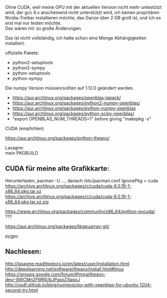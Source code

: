 Ohne CUDA, weil meine GPU mit der aktuellen Version nicht mehr untestützt wird, der gcc 6.x anscheinend nicht unterstützt wird, 
ich keinen propritären Nvidia-Treiber installieren möchte, das Ganze über 2 GB groß ist, 
und ich es erst mal nur testen möchte.    
Das wären mir zu große Änderungen.  

Das ist nicht vollständig, ich hatte schon eine Menge Abhängigkeiten installiert.  


offizielle Pakete:
* python2-setuptools  
* python2-sympy  
* python-setuptools  
* python-sympy  
 


Die numpy Version müssen/sollten auf 1.12.0 geändert werden.    
* https://aur.archlinux.org/packages/openblas-lapack/    
* https://aur.archlinux.org/packages/python2-numpy-openblas/  
* https://aur.archlinux.org/packages/python-numpy-openblas  
* https://aur.archlinux.org/packages/python-scipy-openblas/  
* "export OPENBLAS_NUM_THREADS=1" before giving "makepkg -s"  


CUDA (empfohlen)  


https://aur.archlinux.org/packages/python-theano/  



Lasagne:  
mein PKGBUILD    


 
CUDA für meine alte Grafikkarte: 
----------------------------------------------------------------------- 
Herunterladen, pacman -U ..., danach /etc/pacman.conf IgnorePkg = cuda  
https://archive.archlinux.org/packages/c/cuda/cuda-6.5.19-1-x86_64.pkg.tar.xz    
https://archive.archlinux.org/packages/c/cuda/cuda-6.5.19-1-x86_64.pkg.tar.xz.sig  
  
https://www.archlinux.org/packages/community/x86_64/python-pycuda/ ???  
  
https://aur.archlinux.org/packages/libgpuarray-git/  
  
pygpu  

  

Nachlesen:  
---------------------------------------------------------  
http://lasagne.readthedocs.io/en/latest/user/installation.html  
http://deeplearning.net/software/theano/install.html#linux  
https://groups.google.com/forum/#!msg/theano-dev/-8WCMn2FMR0/bJPasoZXaqoJ  
http://osdf.github.io/blog/numpyscipy-with-openblas-for-ubuntu-1204-second-try.html  




